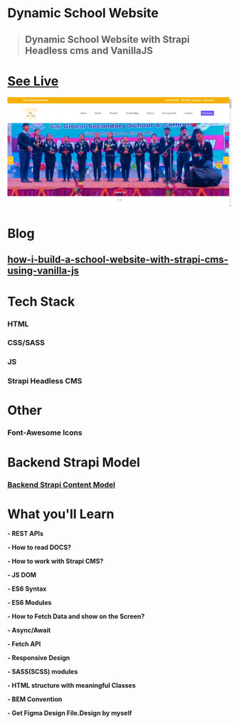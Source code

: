 
<!-- [live](https://schoolweb.netlify.app/) -->


#  Dynamic School Website

> ## Dynamic School Website with Strapi Headless cms and VanillaJS

 # [See Live](https://alidhuniya.github.io/schoolWebsite-StrapiCMS/)

 [![See Live](./img/thumbnail.png)](https://alidhuniya.github.io/schoolWebsite-StrapiCMS/)
 
 # Blog 
 
 ## [how-i-build-a-school-website-with-strapi-cms-using-vanilla-js](https://dev.to/alidhuniya/how-i-build-a-school-website-with-strapi-cms-using-vanilla-js-2k57)


# Tech Stack

 ### HTML
 ### CSS/SASS
 ### JS
 ### Strapi Headless CMS

 # Other

 ### Font-Awesome Icons

 # Backend Strapi Model 
 ### [Backend Strapi Content Model](https://github.com/Alidhuniya/schoolWebsite-strapi-Backend-Model)


 # What you'll Learn

   **- REST APIs**

   **- How to read DOCS?**

   **- How to work with Strapi CMS?**

   **- JS DOM**

   **- ES6 Syntax**

   **- ES6 Modules**

   **- How to Fetch Data and show on the Screen?**

   **- Async/Await**

   **-  Fetch API**

   **- Responsive Design**

   **- SASS(SCSS) modules**

   **- HTML structure with meaningful Classes**

   **- BEM Convention**

   **- Get Figma Design File.Design by myself**

